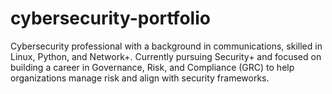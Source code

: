 # cybersecurity-portfolio
Cybersecurity professional with a background in communications, skilled in Linux, Python, and Network+. Currently pursuing Security+ and focused on building a career in Governance, Risk, and Compliance (GRC) to help organizations manage risk and align with security frameworks.
